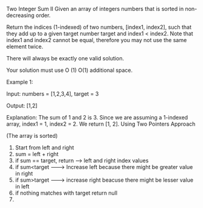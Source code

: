 Two Integer Sum II
Given an array of integers numbers that is sorted in non-decreasing order.

Return the indices (1-indexed) of two numbers, [index1, index2], such that they add up to a given target number target and index1 < index2. Note that index1 and index2 cannot be equal, therefore you may not use the same element twice.

There will always be exactly one valid solution.

Your solution must use
O
(1)
O(1) additional space.

Example 1:

Input: numbers = [1,2,3,4], target = 3

Output: [1,2]


Explanation:
The sum of 1 and 2 is 3. Since we are assuming a 1-indexed array, index1 = 1, index2 = 2. We return [1, 2].
Using Two Pointers Approach

(The array is sorted)

1) Start from left and right
2) sum = left + right
3) if sum == target, return --> left and right index values
4) if sum<target ---> Increase left because there might be greater value in right
5) if sum>target ---> increase right beacuse there might be lesser value in left
6) if nothing matches with target return null
7) 